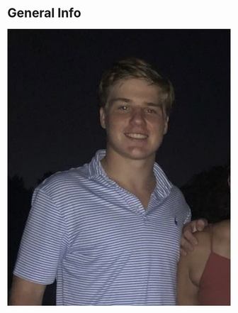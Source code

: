 # General Info
![Me](https://github.com/kirkdbriden/Midterm-Project-2/blob/main/SIX_8AD988DF-DC25-45D1-B154-95C300ACBE67.jpg)
